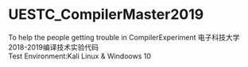# UESTC_CompilerMaster2019
To help the people getting trouble in CompilerExperiment
电子科技大学 2018-2019编译技术实验代码   
Test Environment:Kali Linux & Windoows 10  
